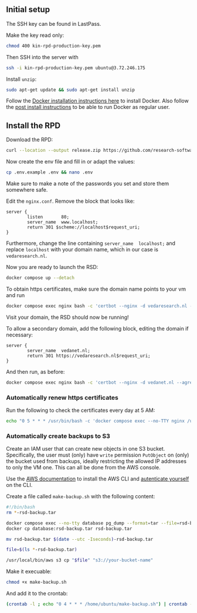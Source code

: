 ## Initial setup

The SSH key can be found in LastPass.

Make the key read only:

```bash
chmod 400 kin-rpd-production-key.pem
```

Then SSH into the server with

```bash
ssh -i kin-rpd-production-key.pem ubuntu@3.72.246.175
```

Install `unzip`:

```bash
sudo apt-get update && sudo apt-get install unzip
```

Follow the [Docker installation instructions here](https://docs.docker.com/engine/install/ubuntu/#install-using-the-repository) to install Docker. Also follow the [post install instructions](https://docs.docker.com/engine/install/linux-postinstall/) to be able to run Docker as regular user.

## Install the RPD

Download the RPD:

```bash
curl --location --output release.zip https://github.com/research-software-directory/KIN-RPD/releases/download/v1.0.2/deployment.zip && unzip release.zip
```

Now create the env file and fill in or adapt the values:

```bash
cp .env.example .env && nano .env
```

Make sure to make a note of the passwords you set and store them somewhere safe. 

Edit the `nginx.conf`. Remove the block that looks like:

```
server {
        listen       80;
        server_name  www.localhost;
        return 301 $scheme://localhost$request_uri;
}
```

Furthermore, change the line containing `server_name  localhost;` and replace `localhost` with your domain name, which in our case is `vedaresearch.nl`.

Now you are ready to launch the RSD:

```bash
docker compose up --detach
```

To obtain https certificates, make sure the domain name points to your vm and run

```bash
docker compose exec nginx bash -c 'certbot --nginx -d vedaresearch.nl --agree-tos -m email@example.com'
```

Visit your domain, the RSD should now be running!

To allow a secondary domain, add the following block, editing the domain if necessary:

```
server {
        server_name  vedanet.nl;
        return 301 https://vedaresearch.nl$request_uri;
}
```
And then run, as before:

```bash
docker compose exec nginx bash -c 'certbot --nginx -d vedanet.nl --agree-tos -m email@example.com'
```

### Automatically renew https certificates

Run the following to check the certificates every day at 5 AM:

```bash
echo "0 5 * * * /usr/bin/bash -c 'docker compose exec --no-TTY nginx /usr/bin/certbot renew'" | crontab -
```

### Automatically create backups to S3

Create an IAM user that can create new objects in one S3 bucket. Specifically, the user must (only) have `write` permission `PutObject` on (only) the bucket used from backups, ideally restricting the allowed IP addresses to only the VM one. This can all be done from the AWS console.

Use the [AWS documentation](https://docs.aws.amazon.com/cli/latest/userguide/getting-started-install.html) to install the AWS CLI and [autenticate yourself](https://docs.aws.amazon.com/cli/latest/userguide/cli-authentication-user.html) on the CLI.

Create a file called `make-backup.sh` with the following content:

```bash
#!/bin/bash
rm *-rsd-backup.tar

docker compose exec --no-tty database pg_dump --format=tar --file=rsd-backup.tar --username=rsd --dbname=kin-rpd-db
docker cp database:rsd-backup.tar rsd-backup.tar

mv rsd-backup.tar $(date --utc -Iseconds)-rsd-backup.tar

file=$(ls *-rsd-backup.tar)

/usr/local/bin/aws s3 cp "$file" "s3://your-bucket-name"
```
Make it execuable:

```bash
chmod +x make-backup.sh
```

And add it to the crontab:

```bash
(crontab -l ; echo "0 4 * * * /home/ubuntu/make-backup.sh") | crontab -
```
